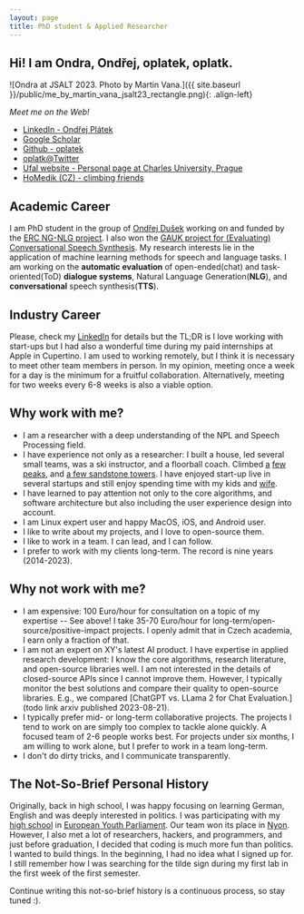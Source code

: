 ```yaml
---
layout: page
title: PhD student & Applied Researcher
---
```


## Hi! I am Ondra, Ondřej, oplatek, oplatk.

<!-- ![Oplatek climbing on Czech Sandstone]({{ site.baseurl }}/public/oplatek-tisa.kocka1.jpg) -->
![Ondra at JSALT 2023. Photo by Martin Vana.]({{ site.baseurl }}/public/me_by_martin_vana_jsalt23_rectangle.png){: .align-left}

_Meet me on the Web!_

* [LinkedIn - Ondřej Plátek](https://cz.linkedin.com/in/ondrejplatek)
* [Google Scholar](https://scholar.google.com/citations?user=3rA1o9YAAAAJ&hl=en)
* [Github - oplatek](https://github.com/oplatek/)
* [oplatk@Twitter](https://twitter.com/oplatk)
* [Ufal website - Personal page at Charles University, Prague](https://ufal.mff.cuni.cz/ondrej-platek)
* [HoMedik (CZ) - climbing friends](http://www.homedik.cz)

## Academic Career
I am PhD student in the group of [Ondřej Dušek](https://ufal.mff.cuni.cz/ondrej-dusek) working on and funded by the [ERC NG-NLG project](https://ufal.mff.cuni.cz/grants/ng-nlg). 
I also won the [GAUK project for (Evaluating) Conversational Speech Synthesis](https://ufal.mff.cuni.cz/grants/ecss).
My research interests lie in the application of machine learning methods for speech and language tasks.
I am working on the <strong>automatic evaluation</strong> of open-ended(chat) and task-oriented(ToD) <strong>dialogue systems</strong>,
Natural Language Generation(<strong>NLG</strong>), and <strong>conversational</strong> speech
synthesis(<strong>TTS</strong>).

## Industry Career
Please, check my [LinkedIn](https://www.linkedin.com/in/ondrejplatek/) for details but the TL;DR is I love working with
start-ups but I had also a wonderful time during my paid internships at Apple in Cupertino.
I am used to working remotely, but I think it is necessary to meet other team members in person.
In my opinion, meeting once a week for a day is the minimum for a fruitful collaboration.
Alternatively, meeting for two weeks every 6-8 weeks is also a viable option.

## Why work with me?
- I am a researcher with a deep understanding of the NPL and Speech Processing field.
- I have experience not only as a researcher: I built a house, led several small teams, was a ski instructor, and a floorball coach.
  Climbed [a](https://eu.zonerama.com/homedik/Album/7373646) [few](https://eu.zonerama.com/homedik/Album/6517857) [peaks](https://eu.zonerama.com/homedik/Album/6886499), and [a few sandstone towers](https://eu.zonerama.com/homedik/Album/4385809).
  I have enjoyed start-up live in several startups and still enjoy spending time with my kids and [wife](https://www.linkedin.com/in/ad%C3%A9la-pl%C3%A1tkov%C3%A1-87390283/).
- I have learned to pay attention not only to the core algorithms, and software architecture but also including the user experience design into account.
- I am Linux expert user and happy MacOS, iOS, and Android user.
- I like to write about my projects, and I love to open-source them.
- I like to work in a team. I can lead, and I can follow.
- I prefer to work with my clients long-term. The record is nine years (2014-2023).

## Why not work with me?
- I am expensive: 100 Euro/hour for consultation on a topic of my expertise -- See above! I take 35-70 Euro/hour for long-term/open-source/positive-impact projects. I openly admit that in Czech academia, I earn only a fraction of that.
- I am not an expert on XY's latest AI product.
  I have expertise in applied research development: I know the core algorithms, research literature, and open-source libraries well.
  I am not interested in the details of closed-source APIs since I cannot improve them.
  However, I typically monitor the best solutions and compare their quality to open-source libraries. E.g., we compared [ChatGPT vs. LLama 2 for Chat Evaluation.](todo link arxiv published 2023-08-21).
- I typically prefer mid- or long-term collaborative projects.
  The projects I tend to work on are simply too complex to tackle alone quickly.
  A focused team of 2-6 people works best.
  For projects under six months, I am willing to work alone, but I prefer to work in a team long-term.
- I don't do dirty tricks, and I communicate transparently.

## The Not-So-Brief Personal History
Originally, back in high school, I was happy focusing on learning German, English and was deeply interested in politics.
I was participating with my [high school](https://gymvod.cz) in [European Youth Parliament](https://eyp.org/). Our team
won its place in [Nyon](https://en.wikipedia.org/wiki/Nyon).
However, I also met a lot of researchers, hackers, and programmers, and just before graduation, I decided that coding is much more fun than politics.
I wanted to build things.
In the beginning, I had no idea what I signed up for.
I still remember how I was searching for the tilde sign during my first lab in the first week of the first semester.

Continue writing this not-so-brief history is a continuous process, so stay tuned :).
